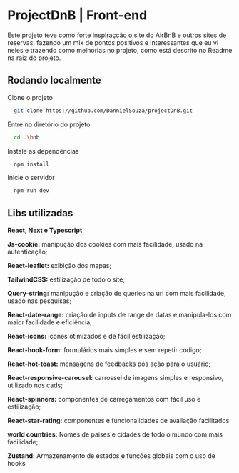 
# ProjectDnB | Front-end

Este projeto teve como forte inspiraçção o site do AirBnB e outros sites de reservas, fazendo um mix de pontos positivos e interessantes que eu vi neles e trazendo como melhorias no projeto, como está descrito no Readme na raiz do projeto.
## Rodando localmente

Clone o projeto

```bash
  git clone https://github.com/DannielSouza/projectDnB.git
```

Entre no diretório do projeto

```bash
  cd .\bnb
```

Instale as dependências

```bash
  npm install
```

Inicie o servidor

```bash
  npm run dev
```

## Libs utilizadas

**React, Next e Typescript** 
<br/>

**Js-cookie:** manipução dos cookies com mais facilidade, usado na autenticação;
<br/>

**React-leaflet:** exibição dos mapas; 
<br/>

**TailwindCSS:** estilização de todo o site;
<br/>

**Query-string:** manipução e criação de queries na url com mais facilidade, usado nas pesquisas;
<br/>

**React-date-range:** criação de inputs de range de datas e manipula-los com maior facilidade e eficiência;
<br/>

**React-icons:** icones otimizados e de fácil estilização;
<br/>

**React-hook-form:** formulários mais simples e sem repetir código;
<br/>

**React-hot-toast:** mensagens de feedbacks pós ação para o usuário;
<br/>

**React-responsive-carousel:** carrossel de imagens simples e responsivo, utilizado nos cads; 
<br/>

**React-spinners:** componentes de carregamentos com fácil uso e estilização;
<br/>

**React-star-rating:** componentes e funcionalidades de avaliação facilitados
<br/>

**world countries:** Nomes de paises e cidades de todo o mundo com mais facilidade;
<br/>

**Zustand:** Armazenamento de estados e funções globais com o uso de hooks
<br/>

